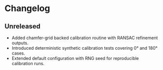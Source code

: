 # Changelog

## Unreleased
- Added chamfer-grid backed calibration routine with RANSAC refinement outputs.
- Introduced deterministic synthetic calibration tests covering 0° and 180° cases.
- Extended default configuration with RNG seed for reproducible calibration runs.
